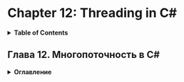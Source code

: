 # Chapter 12: Threading in C#
<details>
  <summary><b>Table of Contents</b></summary>


</details>

## Глава 12. Многопоточность в C#
<details>
  <summary><b>Оглавление</b></summary>

- Многопоточность в C# и .NET		
- Использование ThreadPool		
- Параллельное программирование		
- Классы коллекций, безопасные в отношении потоков		
- Резюме
</details>